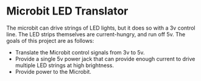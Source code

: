 # Microbit LED Translator

The microbit can drive strings of LED lights, but it does so with a 3v control line.  The LED strips themselves are current-hungry, and run off 5v.  The goals of this project are as follows:

* Translate the Microbit control signals from 3v to 5v.
* Provide a single 5v power jack that can provide enough current to drive multiple LED strings at high brightness.
* Provide power to the Microbit.
